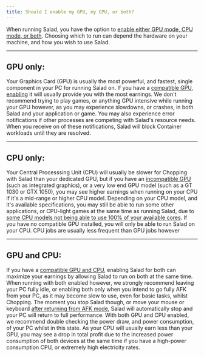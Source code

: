 ```yaml
---
title: Should I enable my GPU, my CPU, or both?
---
```


When running Salad, you have the option to
[enable either GPU mode, CPU mode, or both](docs/Guides/Using-the-Salad-App/238-how-to-enable-and-disable-hardware).
Choosing which to run can depend the hardware on your machine, and how you wish to use Salad.

---

## GPU only:

Your Graphics Card (GPU) is usually the most powerful, and fastest, single component in your PC for running Salad on. If
you have a [compatible GPU](/docs/FAQ/Compatibility/78-is-my-machine-compatible-with-salad),
[enabling](docs/Guides/Using-the-Salad-App/238-how-to-enable-and-disable-hardware) it will usually provide you with the
most earnings. We don't recommend trying to play games, or anything GPU intensive while running your GPU however, as you
may experience slowdowns, or crashes, in both Salad and your application or game. You may also experience error
notifications if other processes are competing with Salad's resource needs. When you receive on of these notifications,
Salad will block Container workloads until they are resolved.

---

## CPU only:

Your Central Processsing Unit (CPU) will usually be slower for Chopping with Salad than your dedicated GPU, but if you
have an [incompatible GPU](/docs/FAQ/Compatibility/78-is-my-machine-compatible-with-salad) (such as integrated
graphics), or a very low end GPU model (such as a GT 1030 or GTX 1050), you may see higher earnings when running on your
CPU if it's a mid-range or higher CPU model. Depending on your CPU model, and it's available specifications, you may
still be able to run some other applications, or CPU-light games at the same time as running Salad, due to
[some CPU models not being able to use 100% of your available cores](/docs/FAQ/Compatibility/237-why-is-salad-not-fully-using-my-cpu).
If you have no compatible GPU installed, you will only be able to run Salad on your CPU. CPU jobs are usually less
frequent than GPU jobs however

---

## GPU and CPU:

If you have a [compatible GPU and CPU](/docs/FAQ/Compatibility/78-is-my-machine-compatible-with-salad), enabling Salad
for both can maximize your earnings by allowing Salad to run on both at the same time. When running with both enabled
however, we strongly recommend leaving your PC fully idle, or enabling both only when you intend to go fully AFK from
your PC, as it may become slow to use, even for basic tasks, whilst Chopping. The moment you stop Salad though, or move
your mouse or keyboard [after returning from AFK mode](/docs/Guides/Using-the-Salad-App/How-to-Enable-Auto-Start), Salad
will automatically stop and your PC will return to full performance. With both GPU and CPU enabled, we recommend double
checking the power draw, and power consumption, of your PC whilst in this state. As your CPU will usually earn less than
your GPU, you may see a drop in total profit due to the increased power consumption of both devices at the same time if
you have a high-power consumption CPU, or extremely high electricity rates.
